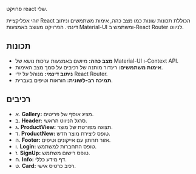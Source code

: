 פרויקט react שלי.

זוהי אפליקציית React הכוללת תכונות שונות כמו מצב כהה, אימות משתמשים וניתוב דינמי. הפרויקט מעוצב באמצעות Material-UI ומשתמש ב-React Router לניווט.

## תכונות

- **מצב כהה:** מיושם באמצעות ערכות נושא של Material-UI ו-Context API.
- **אימות משתמשים:** רינדור מותנה של רכיבים על סמך מצב האימות.
- **ניתוב דינמי:** מנוהל על ידי React Router.
- **תמיכה רב-לשונית:** הוראות וטיפים בעברית.

## רכיבים

- א. **Gallery:** מציג אוסף של פריטים.
- ב. **Header:** סרגל הניווט הראשי.
- ג. **ProductView:** תצוגה מפורטת של מוצר.
- ד. **ProductNew:** טופס ליצירת מוצר חדש.
- ה. **Footer:** אזור תחתון עם אייקונים וטיפים.
- ו. **Login:** טופס התחברות למשתמש.
- ז. **SignUp:** טופס רישום משתמש.
- ח. **Info:** דף מידע כללי.
- ט. **Card:** רכיב כרטיס אישי.
